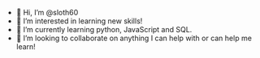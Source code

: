 - 👋 Hi, I’m @sloth60
- 👀 I’m interested in learning new skills!
- 🌱 I’m currently learning python, JavaScript and SQL.
- 💞️ I’m looking to collaborate on anything I can help with or can help me learn!

<!---

--->
